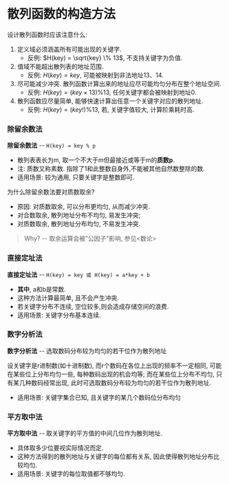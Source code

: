 # 散列函数的构造方法

设计散列函数时应该注意什么:

1. 定义域必须涵盖所有可能出现的关键字.
   - 反例: $H(key) = \sqrt{key} \% 13$, 不支持关键字为负值.
2. 值域不能超出散列表的地址范围.
   - 反例: $H(key) = key % 15$, 可能被映射到非法地址13、14.
3. 尽可能减少冲突. 散列函数计算出来的地址应尽可能均匀分布在整个地址空间.
   - 反例: $H(key) = (key \times 13) \% 13$, 任何关键字都会被映射到地址0.
4. 散列函数应尽量简单, 能够快速计算出任意一个关键字对应的散列地址.
   - 反例: $H(key) = (key!) \% 13$, 若, 关键字值较大, 计算阶乘耗时高.

### 除留余数法

**除留余数法** -- `H(key) = key % p`

- 散列表表⻓为m, 取一个不大于m但最接近或等于m的**质数p**.
- 注: 质数又称素数. 指除了1和此整数自身外,不能被其他自然数整除的数.
- 适用场景: 较为通用, 只要关键字是整数即可.

为什么除留余数法要对质数取余?

- 原因: 对质数取余, 可以分布更均匀, 从而减少冲突.
- 对合数取余, 散列地址分布不均匀, 易发生冲突;
- 对质数取余, 散列地址分布均匀, 不易发生冲突.

> Why? -- 取余运算会被"公因子"影响, 参⻅<数论>

### 直接定址法

**直接定址法** -- `H(key) = key 或 H(key) = a*key + b`

- **其中**, a和b是常数.
- 这种方法计算最简单, 且不会产生冲突.
- 若关键字分布不连续, 空位较多,则会造成存储空间的浪费.
- 适用场景: 关键字分布基本连续.

### 数字分析法

**数字分析法** -- 选取数码分布较为均匀的若干位作为散列地址

设关键字是r进制数(如十进制数), 而r个数码在各位上出现的频率不一定相同,
可能在某些位上分布均匀一些, 每种数码出现的机会均等;
而在某些位上分布不均匀, 只有某几种数码经常出现, 此时可选取数码分布较为均匀的若干位作为散列地址.

- 适用场景: 关键字集合已知, 且关键字的某几个数码位分布均匀

### 平方取中法

**平方取中法** -- 取关键字的平方值的中间几位作为散列地址.

- 具体取多少位要视实际情况而定.
- 这种方法得到的散列地址与关键字的每位都有关系, 因此使得散列地址分布比较均匀.
- 适用场景: 关键字的每位取值都不够均匀.
